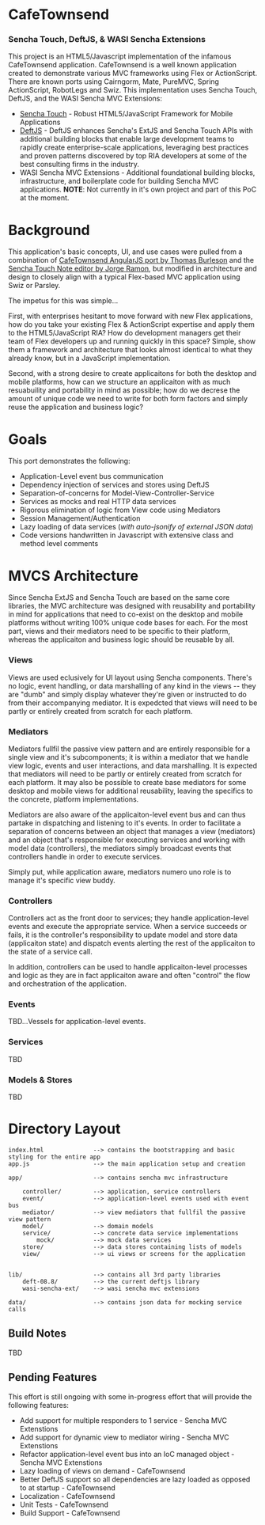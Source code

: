 # CafeTownsend

### Sencha Touch, DeftJS, & WASI Sencha Extensions

This project is an HTML5/Javascript implementation of the infamous CafeTownsend application. CafeTownsend is a well known application created to demonstrate various MVC frameworks using Flex or ActionScript. There are known ports using Cairngorm, Mate, PureMVC, Spring ActionScript, RobotLegs and Swiz. This implementation uses Sencha Touch, DeftJS, and the WASI Sencha MVC Extensions:

*  [Sencha Touch](http://www.sencha.com/products/touch) - Robust HTML5/JavaScript Framework for Mobile Applications
*  [DeftJS](https://github.com/deftjs/) - DeftJS enhances Sencha's ExtJS and Sencha Touch APIs with additional building blocks that enable large development teams to rapidly create enterprise-scale applications, leveraging best practices and proven patterns discovered by top RIA developers at some of the best consulting firms in the industry.
*  WASI Sencha MVC Extensions - Additional foundational building blocks, infrastructure, and boilerplate code for building Sencha MVC applications. **NOTE**: Not currently in it's own project and part of this PoC at the moment.

# Background 

This application's basic concepts, UI, and use cases were pulled from a combination of
[CafeTownsend AngularJS port by Thomas Burleson](https://github.com/ThomasBurleson/angularJS-CafeTownsend) 
and the [Sencha Touch Note editor by Jorge Ramon](http://miamicoder.com/2012/how-to-create-a-sencha-touch-2-app-part-5/), 
but modified in architecture and design to closely align with a typical Flex-based MVC application using Swiz or Parsley. 

The impetus for this was simple...

First, with enterprises hesitant to move forward with new Flex applications, 
how do you take your existing Flex & ActionScript expertise and apply them to the HTML5/JavaScript RIA? 
How do development managers get their team of Flex developers up and running quickly in this space? Simple, 
show them a framework and architecture that looks almost identical to what they already know, but in a JavaScript 
implementation.

Second, with a strong desire to create applicaitons for both the desktop and mobile platforms, how can we structure
an applicaiton with as much resuabuility and portability in mind as possible; how do we decrese the amount of unique code 
we need to write for both form factors and simply reuse the application and business logic?

# Goals 

This port demonstrates the following:

*  Application-Level event bus communication
*  Dependency injection of services and stores using DeftJS
*  Separation-of-concerns for Model-View-Controller-Service
*  Services as mocks and real HTTP data services
*  Rigorous elimination of logic from View code using Mediators
*  Session Management/Authentication
*  Lazy loading of data services (*with auto-jsonify of external JSON data*)
*  Code versions handwritten in Javascript with extensive class and method level comments

# MVCS Architecture

Since Sencha ExtJS and Sencha Touch are based on the same core libraries, the MVC architecture was designed with
reusability and portability in mind for applications that need to co-exist on the desktop and mobile platforms without 
writing 100% unique code bases for each. For the most part, views and their mediators need to be specific to their 
platform, whereas the applicaiton and business logic should be reusable by all.

### Views
Views are used eclusively for UI layout using Sencha components. There's no logic, event handling, or data marshalling
of any kind in the views -- they are "dumb" and simply display whatever they're given or instructed to do from their accompanying mediator.
It is expedcted that views will need to be partly or entirely created from scratch for each platform. 

### Mediators
Mediators fullfil the passive view pattern and are entirely responsible for a single view and it's subcomponents; 
it is within a mediator that we handle view logic, events and user interactions, and data marshalling. It is expected 
that mediators will need to be partly or entirely created from scratch for each platform. It may also be possible
to create base mediators for some desktop and mobile views for additional reusability, leaving the specifics
to the concrete, platform implementations.

Mediators are also aware of the applicaiton-level event bus and can thus partake in dispatching and listening 
to it's events. In order to facilitate a separation of concerns between an object that manages a view (mediators) 
and an object that's responsible for executing services and working with model data (controllers), the mediators 
simply broadcast events that controllers handle in order to execute services.

Simply put, while application aware, mediators numero uno role is to manage it's specific view buddy.

### Controllers
Controllers act as the front door to services; they handle application-level events and execute the appropriate 
service. When a service succeeds or fails, it is the controller's responsibility to update model and store data
(applicaiton state) and dispatch events alerting the rest of the applicaiton to the state of a service call.

In addition, controllers can be used to handle applicaiton-level processes and logic as they are in fact applicaiton
aware and often "control" the flow and orchestration of the application.

### Events
TBD...Vessels for application-level events.

### Services
TBD

### Models & Stores
TBD

# Directory Layout

    index.html              --> contains the bootstrapping and basic styling for the entire app
    app.js                  --> the main application setup and creation

    app/                    --> contains sencha mvc infrastructure

        controller/         --> application, service controllers
        event/              --> application-level events used with event bus
        mediator/           --> view mediators that fullfil the passive view pattern
        model/              --> domain models
        service/            --> concrete data service implementations
            mock/           --> mock data services
        store/              --> data stores containing lists of models
        view/               --> ui views or screens for the application


    lib/                    --> contains all 3rd party libraries
        deft-08.8/          --> the current deftjs library
        wasi-sencha-ext/    --> wasi sencha mvc extensions

    data/                   --> contains json data for mocking service calls


## Build Notes

TBD

## Pending Features

This effort is still ongoing with some in-progress effort that will provide the following features:

*  Add support for multiple responders to 1 service - Sencha MVC Extenstions
*  Add support for dynamic view to mediator wiring - Sencha MVC Extenstions
*  Refactor application-level event bus into an IoC managed object - Sencha MVC Extenstions
*  Lazy loading of views on demand - CafeTownsend
*  Better DeftJS support so all dependencies are lazy loaded as opposed to at startup - CafeTownsend
*  Localization - CafeTownsend
*  Unit Tests - CafeTownsend
*  Build Support - CafeTownsend
